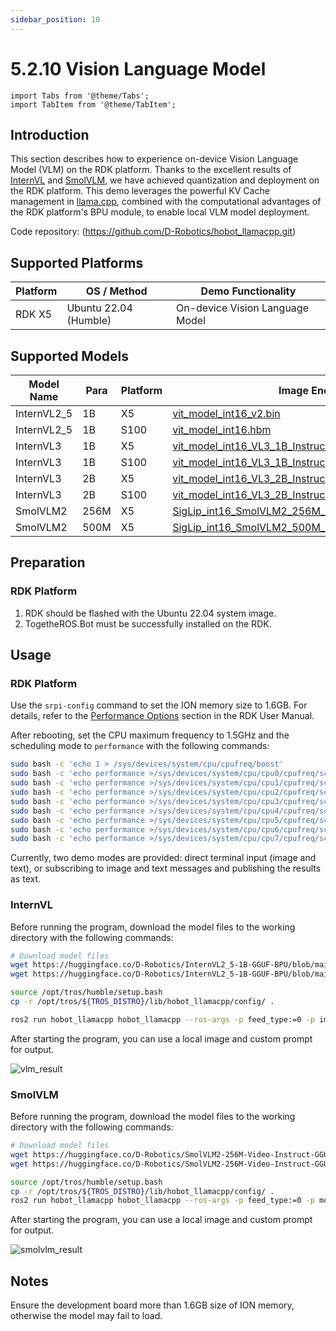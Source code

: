```yaml
---
sidebar_position: 10
---
```


# 5.2.10 Vision Language Model

```mdx-code-block
import Tabs from '@theme/Tabs';
import TabItem from '@theme/TabItem';
```

## Introduction

This section describes how to experience on-device Vision Language Model (VLM) on the RDK platform. Thanks to the excellent results of [InternVL](https://huggingface.co/OpenGVLab/InternVL2_5-1B) and [SmolVLM](https://huggingface.co/HuggingFaceTB/SmolVLM2-256M-Video-Instruct), we have achieved quantization and deployment on the RDK platform. This demo leverages the powerful KV Cache management in [llama.cpp](https://github.com/ggml-org/llama.cpp), combined with the computational advantages of the RDK platform's BPU module, to enable local VLM model deployment.

Code repository: (https://github.com/D-Robotics/hobot_llamacpp.git)

## Supported Platforms

| Platform             | OS / Method             | Demo Functionality             |
| -------------------- | ---------------------- | ------------------------------ |
| RDK X5     | Ubuntu 22.04 (Humble)  | On-device Vision Language Model|

## Supported Models

| Model Name | Para | Platform |Image Encoder | Language Encoder and Decoder |
| ------- | ------ | ------- | ---------- | ------------- |
| InternVL2_5 | 1B | X5 | [vit_model_int16_v2.bin](https://huggingface.co/D-Robotics/InternVL2_5-1B-GGUF-BPU/resolve/main/rdkx5/vit_model_int16_v2.bin) | [Qwen2.5-0.5B-Instruct-Q4_0.gguf](https://huggingface.co/D-Robotics/InternVL2_5-1B-GGUF-BPU/resolve/main/Qwen2.5-0.5B-Instruct-Q4_0.gguf) |
| InternVL2_5 | 1B | S100 | [vit_model_int16.hbm](https://huggingface.co/D-Robotics/InternVL2_5-1B-GGUF-BPU/resolve/main/rdks100/vit_model_int16.hbm) | [Qwen2.5-0.5B-Instruct-Q4_0.gguf](https://huggingface.co/D-Robotics/InternVL2_5-1B-GGUF-BPU/resolve/main/Qwen2.5-0.5B-Instruct-Q4_0.gguf) |
| InternVL3 | 1B | X5 | [vit_model_int16_VL3_1B_Instruct_X5.bin](https://huggingface.co/D-Robotics/InternVL3-1B-Instruct-GGUF-BPU/resolve/main/rdkx5/vit_model_int16_VL3_1B_Instruct_X5.bin) | [qwen2_5_q8_0_InternVL3_1B_Instruct.gguf](https://huggingface.co/D-Robotics/InternVL3-1B-Instruct-GGUF-BPU/resolve/main/qwen2_5_q8_0_InternVL3_1B_Instruct.gguf) |
| InternVL3 | 1B | S100 | [vit_model_int16_VL3_1B_Instruct.hbm](https://huggingface.co/D-Robotics/InternVL3-1B-Instruct-GGUF-BPU/resolve/main/rdks100/vit_model_int16_VL3_1B_Instruct.hbm) | [qwen2_5_q8_0_InternVL3_1B_Instruct.gguf](https://huggingface.co/D-Robotics/InternVL3-1B-Instruct-GGUF-BPU/resolve/main/qwen2_5_q8_0_InternVL3_1B_Instruct.gguf) |
| InternVL3 | 2B | X5 | [vit_model_int16_VL3_2B_Instruct.bin](https://huggingface.co/D-Robotics/InternVL3-2B-Instruct-GGUF-BPU/resolve/main/rdkx5/vit_model_int16_VL3_2B_Instruct.bin) | [qwen2_5_1.5b_q8_0_InternVL3_2B_Instruct.gguf](https://huggingface.co/D-Robotics/InternVL3-1B-Instruct-GGUF-BPU/resolve/main/qwen2_5_q8_0_InternVL3_1B_Instruct.gguf) |
| InternVL3 | 2B | S100 | [vit_model_int16_VL3_2B_Instruct.hbm](https://huggingface.co/D-Robotics/InternVL3-2B-Instruct-GGUF-BPU/resolve/main/rdks100/vit_model_int16_VL3_2B_Instruct.hbm) | [qwen2_5_1.5b_q8_0_InternVL3_2B_Instruct.gguf](https://huggingface.co/D-Robotics/InternVL3-1B-Instruct-GGUF-BPU/resolve/main/qwen2_5_q8_0_InternVL3_1B_Instruct.gguf) |
| SmolVLM2 | 256M | X5 | [SigLip_int16_SmolVLM2_256M_Instruct_MLP_C1_UP_X5.bin](https://huggingface.co/D-Robotics/SmolVLM2-256M-Video-Instruct-GGUF-BPU/resolve/main/rdkx5/SigLip_int16_SmolVLM2_256M_Instruct_MLP_C1_UP_X5.bin) | [SmolVLM2-256M-Video-Instruct-Q8_0.gguf](https://huggingface.co/D-Robotics/SmolVLM2-256M-Video-Instruct-GGUF-BPU/resolve/main/SmolVLM2-256M-Video-Instruct-Q8_0.gguf) |
| SmolVLM2 | 500M | X5 | [SigLip_int16_SmolVLM2_500M_Instruct_MLP_C1_UP_X5.bin](https://huggingface.co/D-Robotics/SmolVLM2-500M-Video-Instruct-GGUF-BPU/resolve/main/rdkx5/SigLip_int16_SmolVLM2_500M_Instruct_MLP_C1_UP_X5.bin) | [SmolVLM2-500M-Video-Instruct-Q8_0.gguf](https://huggingface.co/D-Robotics/SmolVLM2-500M-Video-Instruct-GGUF-BPU/resolve/main/SmolVLM2-500M-Video-Instruct-Q8_0.gguf)

## Preparation

### RDK Platform

1. RDK should be flashed with the Ubuntu 22.04 system image.
2. TogetheROS.Bot must be successfully installed on the RDK.

## Usage

### RDK Platform

Use the `srpi-config` command to set the ION memory size to 1.6GB. For details, refer to the [Performance Options](https://developer.d-robotics.cc/rdk_doc/en/System_configuration/srpi-config#performance-options) section in the RDK User Manual.

After rebooting, set the CPU maximum frequency to 1.5GHz and the scheduling mode to `performance` with the following commands:

```bash
sudo bash -c 'echo 1 > /sys/devices/system/cpu/cpufreq/boost'
sudo bash -c 'echo performance >/sys/devices/system/cpu/cpu0/cpufreq/scaling_governor'
sudo bash -c 'echo performance >/sys/devices/system/cpu/cpu1/cpufreq/scaling_governor'
sudo bash -c 'echo performance >/sys/devices/system/cpu/cpu2/cpufreq/scaling_governor'
sudo bash -c 'echo performance >/sys/devices/system/cpu/cpu3/cpufreq/scaling_governor'
sudo bash -c 'echo performance >/sys/devices/system/cpu/cpu4/cpufreq/scaling_governor'
sudo bash -c 'echo performance >/sys/devices/system/cpu/cpu5/cpufreq/scaling_governor'
sudo bash -c 'echo performance >/sys/devices/system/cpu/cpu6/cpufreq/scaling_governor'
sudo bash -c 'echo performance >/sys/devices/system/cpu/cpu7/cpufreq/scaling_governor'
```

Currently, two demo modes are provided: direct terminal input (image and text), or subscribing to image and text messages and publishing the results as text.

### InternVL

Before running the program, download the model files to the working directory with the following commands:

```bash
# Download model files
wget https://huggingface.co/D-Robotics/InternVL2_5-1B-GGUF-BPU/blob/main/Qwen2.5-0.5B-Instruct-Q4_0.gguf
wget https://huggingface.co/D-Robotics/InternVL2_5-1B-GGUF-BPU/blob/main/rdkx5/vit_model_int16_v2.bin
```

```bash
source /opt/tros/humble/setup.bash
cp -r /opt/tros/${TROS_DISTRO}/lib/hobot_llamacpp/config/ .

ros2 run hobot_llamacpp hobot_llamacpp --ros-args -p feed_type:=0 -p image:=config/image2.jpg -p image_type:=0 -p user_prompt:="Describe the image." -p model_file_name:=vit_model_int16_v2.bin -p llm_model_name:=Qwen2.5-0.5B-Instruct-Q4_0.gguf
```

After starting the program, you can use a local image and custom prompt for output.

![vlm_result](https://rdk-doc.oss-cn-beijing.aliyuncs.com/doc/img/05_Robot_development/02_quick_demo/image/hobot_llamacpp/vlm_result.png)

### SmolVLM

Before running the program, download the model files to the working directory with the following commands:

```bash
# Download model files
wget https://huggingface.co/D-Robotics/SmolVLM2-256M-Video-Instruct-GGUF-BPU/resolve/main/rdkx5/SigLip_int16_SmolVLM2_256M_Instruct_MLP_C1_UP_X5.bin
wget https://huggingface.co/D-Robotics/SmolVLM2-256M-Video-Instruct-GGUF-BPU/resolve/main/SmolVLM2-256M-Video-Instruct-Q8_0.gguf
```

```bash
source /opt/tros/humble/setup.bash
cp -r /opt/tros/${TROS_DISTRO}/lib/hobot_llamacpp/config/ .
ros2 run hobot_llamacpp hobot_llamacpp --ros-args -p feed_type:=0 -p model_type:=1 -p image:=config/image2.jpg -p image_type:=0 -p user_prompt:="Describe the image." -p model_file_name:=SigLip_int16_SmolVLM2_256M_Instruct_MLP_C1_UP_X5.bin -p llm_model_name:=SmolVLM2-256M-Video-Instruct-Q8_0.gguf
```

After starting the program, you can use a local image and custom prompt for output.

![smolvlm_result](http://rdk-doc.oss-cn-beijing.aliyuncs.com/doc/img/05_Robot_development/02_quick_demo/image/hobot_llamacpp/smolvlm_result.png)

## Notes

Ensure the development board more than 1.6GB size of ION memory, otherwise the model may fail to load.
